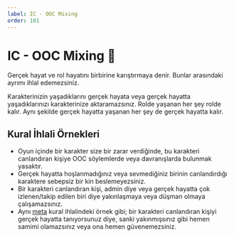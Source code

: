 ```yaml
---
label: IC - OOC Mixing
order: 101
---
```


# IC - OOC Mixing :dna:

Gerçek hayat ve rol hayatını birbirine karıştırmaya denir. Bunlar arasındaki ayrımı ihlal edemezsiniz.

Karakterinizin yaşadıklarını gerçek hayata veya gerçek hayatta yaşadıklarınızı karakterinize aktaramazsınız. Rolde yaşanan her şey rolde kalır. Aynı şekilde gerçek hayatta yaşanan her şey de gerçek hayatta kalır.

## Kural İhlali Örnekleri

- Oyun içinde bir karakter size bir zarar verdiğinde, bu karakteri canlandıran kişiye OOC söylemlerde veya davranışlarda bulunmak yasaktır.
- Gerçek hayatta hoşlanmadığınız veya sevmediğiniz birinin canlandırdığı karaktere sebepsiz bir kin beslemeyezsiniz.
- Bir karakteri canlandıran kişi, admin diye veya gerçek hayatta çok izlenen/takip edilen biri diye yakınlaşmaya veya düşman olmaya çalışamazsınız.
- Aynı [meta](/rules/terminology/meta.md#kural-i̇hlali-örnekleri) kural ihlalindeki örnek gibi; bir karakteri canlandıran kişiyi gerçek hayatta tanıyorsunuz diye, sanki yakınmışsınız gibi hemen samimi olamazsınız veya ona hemen güvenemezsiniz.
